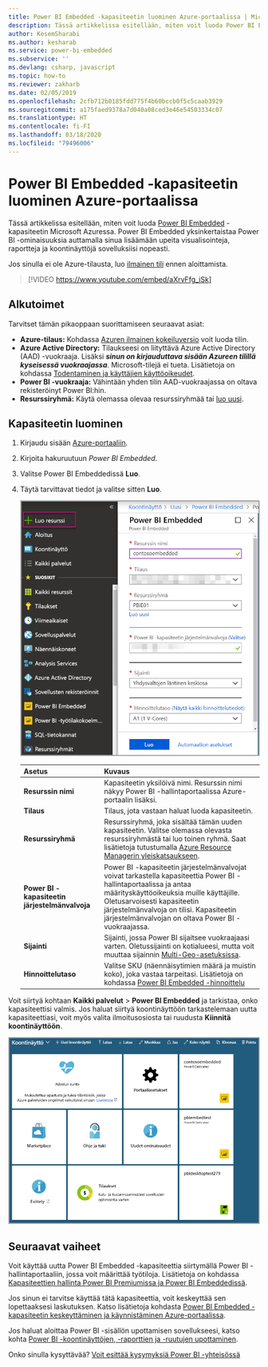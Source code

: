 ```yaml
---
title: Power BI Embedded -kapasiteetin luominen Azure-portaalissa | Microsoft Docs
description: Tässä artikkelissa esitellään, miten voit luoda Power BI Embedded -kapasiteetin Microsoft Azuressa.
author: KesemSharabi
ms.author: kesharab
ms.service: power-bi-embedded
ms.subservice: ''
ms.devlang: csharp, javascript
ms.topic: how-to
ms.reviewer: zakharb
ms.date: 02/05/2019
ms.openlocfilehash: 2cfb712b0185fdd775f4b60bccb0f5c5caab3929
ms.sourcegitcommit: a175faed9378a7d040a08ced3e46e54503334c07
ms.translationtype: HT
ms.contentlocale: fi-FI
ms.lasthandoff: 03/18/2020
ms.locfileid: "79496006"
---
```

# <a name="create-power-bi-embedded-capacity-in-the-azure-portal"></a>Power BI Embedded -kapasiteetin luominen Azure-portaalissa

Tässä artikkelissa esitellään, miten voit luoda [Power BI Embedded](azure-pbie-what-is-power-bi-embedded.md) -kapasiteetin Microsoft Azuressa. Power BI Embedded yksinkertaistaa Power BI -ominaisuuksia auttamalla sinua lisäämään upeita visualisointeja, raportteja ja koontinäyttöjä sovelluksiisi nopeasti.

Jos sinulla ei ole Azure-tilausta, luo [ilmainen tili](https://azure.microsoft.com/free/) ennen aloittamista.

> [!VIDEO https://www.youtube.com/embed/aXrvFfg_iSk]

## <a name="before-you-begin"></a>Alkutoimet

Tarvitset tämän pikaoppaan suorittamiseen seuraavat asiat:

* **Azure-tilaus:** Kohdassa [Azuren ilmainen kokeiluversio](https://azure.microsoft.com/free/) voit luoda tilin.
* **Azure Active Directory:** Tilaukseesi on liityttävä Azure Active Directory (AAD) -vuokraaja. Lisäksi ***sinun on kirjauduttava sisään Azureen tilillä kyseisessä vuokraajassa***. Microsoft-tilejä ei tueta. Lisätietoja on kohdassa [Todentaminen ja käyttäjien käyttöoikeudet](https://docs.microsoft.com/azure/analysis-services/analysis-services-manage-users).
* **Power BI -vuokraaja:** Vähintään yhden tilin AAD-vuokraajassa on oltava rekisteröinyt Power BI:hin.
* **Resurssiryhmä:** Käytä olemassa olevaa resurssiryhmää tai [luo uusi](https://docs.microsoft.com/azure/azure-resource-manager/resource-group-overview).

## <a name="create-a-capacity"></a>Kapasiteetin luominen

1. Kirjaudu sisään [Azure-portaaliin](https://portal.azure.com/).

2. Kirjoita hakuruutuun *Power BI Embedded*.

3. Valitse Power BI Embeddedissä **Luo**.

4. Täytä tarvittavat tiedot ja valitse sitten **Luo**.

    ![Täytettävät kentät uuden kapasiteetin luomista varten](media/azure-pbie-create-capacity/azure-portal-create-power-bi-embedded.png)

    |Asetus |Kuvaus |
    |---------|---------|
    |**Resurssin nimi**|Kapasiteetin yksilöivä nimi. Resurssin nimi näkyy Power BI -hallintaportaalissa Azure-portaalin lisäksi.|
    |**Tilaus**|Tilaus, jota vastaan haluat luoda kapasiteetin.|
    |**Resurssiryhmä**|Resurssiryhmä, joka sisältää tämän uuden kapasiteetin. Valitse olemassa olevasta resurssiryhmästä tai luo toinen ryhmä. Saat lisätietoja tutustumalla [Azure Resource Managerin yleiskatsaukseen](https://docs.microsoft.com/azure/azure-resource-manager/resource-group-overview).|
    |**Power BI -kapasiteetin järjestelmänvalvoja**|Power BI -kapasiteetin järjestelmänvalvojat voivat tarkastella kapasiteettia Power BI -hallintaportaalissa ja antaa määrityskäyttöoikeuksia muille käyttäjille. Oletusarvoisesti kapasiteetin järjestelmänvalvoja on tilisi. Kapasiteetin järjestelmänvalvojan on oltava Power BI -vuokraajassa.|
    |**Sijainti**|Sijainti, jossa Power BI sijaitsee vuokraajaasi varten. Oletussijainti on kotialueesi, mutta voit muuttaa sijainnin [Multi-Geo-asetuksissa](embedded-multi-geo.md).
    |**Hinnoittelutaso**|Valitse SKU (näennäisytimien määrä ja muistin koko), joka vastaa tarpeitasi.  Lisätietoja on kohdassa [Power BI Embedded -hinnoittelu](https://azure.microsoft.com/pricing/details/power-bi-embedded/)|

Voit siirtyä kohtaan **Kaikki palvelut** > **Power BI Embedded** ja tarkistaa, onko kapasiteettisi valmis. Jos haluat siirtyä koontinäyttöön tarkastelemaan uutta kapasiteettiasi, voit myös valita ilmoitusosiosta tai ruudusta **Kiinnitä koontinäyttöön**.

![Azure-portaalin koontinäyttö ja Power BI Embedded -kapasiteetti](media/azure-pbie-create-capacity/azure-portal-dashboard.png)

## <a name="next-steps"></a>Seuraavat vaiheet

Voit käyttää uutta Power BI Embedded -kapasiteettia siirtymällä Power BI -hallintaportaaliin, jossa voit määrittää työtiloja. Lisätietoja on kohdassa [Kapasiteettien hallinta Power BI Premiumissa ja Power BI Embeddedissä](https://powerbi.microsoft.com/documentation/powerbi-admin-premium-manage/).

Jos sinun ei tarvitse käyttää tätä kapasiteettia, voit keskeyttää sen lopettaaksesi laskutuksen. Katso lisätietoja kohdasta [Power BI Embedded -kapasiteetin keskeyttäminen ja käynnistäminen Azure-portaalissa](azure-pbie-pause-start.md).

Jos haluat aloittaa Power BI -sisällön upottamisen sovellukseesi, katso kohta [Power BI -koontinäyttöjen, -raporttien ja -ruutujen upottaminen](https://powerbi.microsoft.com/documentation/powerbi-developer-embedding-content/).

Onko sinulla kysyttävää? [Voit esittää kysymyksiä Power BI -yhteisössä](https://community.powerbi.com/)